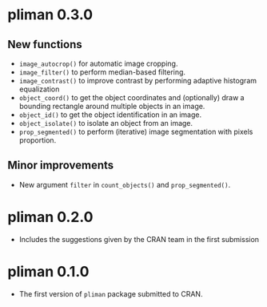 # pliman 0.3.0
## New functions
* `image_autocrop()` for automatic image cropping.
* `image_filter()` to perform median-based filtering.
* `image_contrast()` to improve contrast by performing adaptive histogram equalization
* `object_coord()` to get the object coordinates and (optionally) draw a bounding rectangle around multiple objects in an image.
* `object_id()` to get the object identification in an image.
* `object_isolate()` to isolate an object from an image.
* `prop_segmented()` to perform (iterative) image segmentation with pixels proportion.

## Minor improvements
* New argument `filter` in `count_objects()` and `prop_segmented()`.

# pliman 0.2.0
* Includes the suggestions given by the CRAN team in the first submission

# pliman 0.1.0

* The first version of `pliman` package submitted to CRAN.
